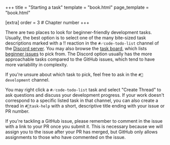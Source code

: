 +++
title = "Starting a task"
template = "book.html"
page_template = "book.html"

[extra]
order = 3 # Chapter number
+++

There are two places to look for beginner-friendly development tasks. Usually, the best option is to select one of the many bite-sized task descriptions marked with a ‼️ reaction in the `#✅code-todo-list` channel of the [Discord server](https://discord.graphite.rs). You may also browse the [task board](https://github.com/orgs/GraphiteEditor/projects/1/views/1), which lists [beginner issues](https://github.com/orgs/GraphiteEditor/projects/1/views/6) to pick from. The Discord option usually has the more approachable tasks compared to the GitHub issues, which tend to have more variability in complexity.

If you're unsure about which task to pick, feel free to ask in the `#📄development` channel.

You may right click a `#✅code-todo-list` task and select "Create Thread" to ask questions and discuss your development progress. If your work doesn't correspond to a specific listed task in that channel, you can also create a thread in `#🧵task-help` with a short, descriptive title ending with your issue or PR number.

If you're tackling a GitHub issue, please remember to comment in the issue with a link to your PR once you submit it. This is necessary because we will assign you to the issue after your PR has merged, but GitHub only allows assignments to those who have commented on the issue.
